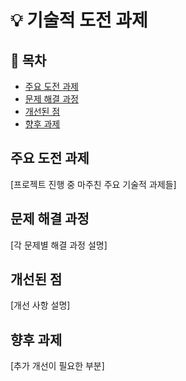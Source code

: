 # 💡 기술적 도전 과제

## 📝 목차
- [주요 도전 과제](#주요-도전-과제)
- [문제 해결 과정](#문제-해결-과정)
- [개선된 점](#개선된-점)
- [향후 과제](#향후-과제)

## 주요 도전 과제
[프로젝트 진행 중 마주친 주요 기술적 과제들]

## 문제 해결 과정
[각 문제별 해결 과정 설명]

## 개선된 점
[개선 사항 설명]

## 향후 과제
[추가 개선이 필요한 부분]

